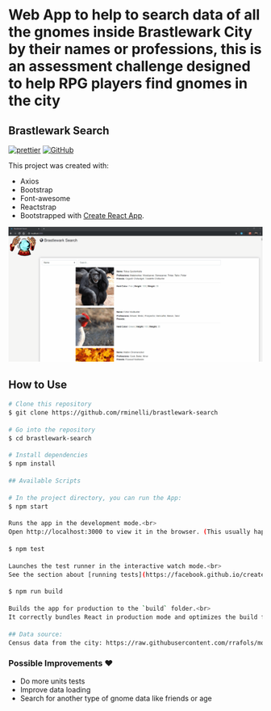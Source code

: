 # Web App to help to search data of all the gnomes inside Brastlewark City by their names or professions, this is an assessment challenge designed to help RPG players find gnomes in the city

## Brastlewark Search

[![prettier](https://img.shields.io/badge/styled%20with-prettier-ff69b4.svg)](https://github.com/prettier/prettier)
[![GitHub](https://img.shields.io/github/license/mtxr/vscode-sqltools?style=flat-square)](https://github.com/rminelli/brastlewark-search/blob/master/LICENSE)

This project was created with:

- Axios
- Bootstrap
- Font-awesome
- Reactstrap
- Bootstrapped with [Create React App](https://github.com/facebook/create-react-app).

![](preview.gif)

## How to Use

```bash
# Clone this repository
$ git clone https://github.com/rminelli/brastlewark-search

# Go into the repository
$ cd brastlewark-search

# Install dependencies
$ npm install

## Available Scripts

# In the project directory, you can run the App:
$ npm start

Runs the app in the development mode.<br>
Open http://localhost:3000 to view it in the browser. (This usually happens automatically)

$ npm test

Launches the test runner in the interactive watch mode.<br>
See the section about [running tests](https://facebook.github.io/create-react-app/docs/running-tests)

$ npm run build

Builds the app for production to the `build` folder.<br>
It correctly bundles React in production mode and optimizes the build for the best performance.

## Data source:
Census data from the city: https://raw.githubusercontent.com/rrafols/mobile_test/master/data.json

```

### Possible Improvements ❤️

- Do more units tests
- Improve data loading
- Search for another type of gnome data like friends or age
